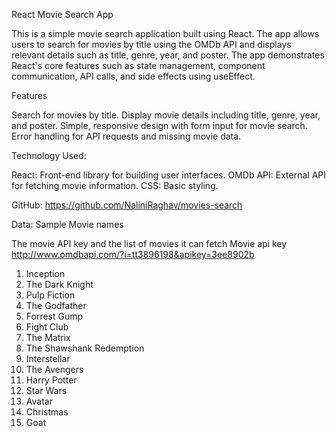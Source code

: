 React Movie Search App

This is a simple movie search application built using React. The app allows users to search for movies by title using the OMDb API and displays relevant details such as title, genre, year, and poster. The app demonstrates React's core features such as state management, component communication, API calls, and side effects using useEffect.

 Features

 Search for movies by title.
  Display movie details including title, genre, year, and poster.
 Simple, responsive design with form input for movie search.
  Error handling for API requests and missing movie data.

Technology Used:

 React: Front-end library for building user interfaces.
  OMDb API: External API for fetching movie information.
 CSS: Basic styling.

 

GitHub: https://github.com/NaliniRaghav/movies-search

Data:  Sample Movie names 

The movie API key and the list of movies it can fetch 
Movie api key
http://www.omdbapi.com/?i=tt3896198&apikey=3ee8902b
  
   1. Inception
   2. The Dark Knight
   3. Pulp Fiction
   4. The Godfather
   5. Forrest Gump
   6. Fight Club
   7. The Matrix
   8. The Shawshank Redemption
   9. Interstellar
   10. The Avengers
   11. Harry Potter
   12. Star Wars
   11. Avatar
   14. Christmas
   15. Goat